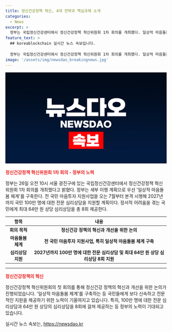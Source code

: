 ```yaml
---
title: 정신건강정책 혁신, 4대 전략과 핵심과제 소개
categories:
  - News
excerpt: >
  정부는 국립정신건강센터에서 정신건강정책 혁신위원회 1차 회의를 개최했다. 일상적 마음돌봄 체계를 구축하고, 7월부터 2027년까지 국민 100만 명에 대한 전문 심리상담을 지원할 계획이다. 어려움을 겪는 국민에게 최대 64만 원 상당 심리상담 8회를 제공할 예정이다.
feature_text: >
  ## koreablockchain 실시간 뉴스 속보입니다.

  정부는 국립정신건강센터에서 정신건강정책 혁신위원회 1차 회의를 개최했다. 일상적 마음돌봄 체계를 구축하고, 7월부터 2027년까지 국민 100만 명에 대한 전문 심리상담을 지원할 계획이다. 어려움을 겪는 국민에게 최대 64만 원 상당 심리상담 8회를 제공할 예정이다.
image: '/assets/img/newsdao_breakingnews.jpg'
---
```


<p><img src="/assets/img/newsdao_breakingnews.jpg" alt="koreablockchain 속보" /></p>

<p><b><span style="color: #ee2323;">정신건강정책 혁신위원회 1차 회의 - 정부의 노력</span></b></p>

<p data-ke-size="size16">정부는 26일 오전 10시 서울 광진구에 있는 국립정신건강센터에서 정신건강정책 혁신위원회 1차 회의를 개최했다고 밝혔다. 정부는 세부 이행 계획으로 우선 '일상적 마음돌봄 체계'를 구축한다. 전 국민 마음투자 지원사업을 오는 7월부터 본격 시행해 2027년까지 국민 100만 명에 대한 전문 심리상담을 지원할 계획이다. 정서적 어려움을 겪는 국민에게 최대 64만 원 상당 심리상담을 총 8회 제공한다.</p>

<table>
<thead>
<tr>
<th style="text-align: center;">항목</th>
<th style="text-align: center;">내용</th>
</tr>
</thead>
<tbody>
<tr>
<td style="text-align: center; height: 17px;"><b>회의 목적</b></td>
<td style="text-align: center; height: 17px;"><b>정신건강 정책의 혁신과 개선을 위한 논의</b></td>
</tr>
<tr>
<td style="text-align: center; height: 17px;"><b>마음돌봄 체계</b></td>
<td style="text-align: center; height: 17px;"><b>전 국민 마음투자 지원사업, 특히 일상적 마음돌봄 체계 구축</b></td>
</tr>
<tr>
<td style="text-align: center; height: 17px;"><b>심리상담 지원</b></td>
<td style="text-align: center; height: 17px;"><b>2027년까지 100만 명에 대한 전문 심리상담 및 최대 64만 원 상당 심리상담 8회 지원</b></td>
</tr>
</tbody>
</table>

<hr>

<p><b><span style="color: #ee2323;">정신건강정책의 혁신</span></b></p>

<p data-ke-size="size16">정신건강정책 혁신위원회의 첫 회의를 통해 정신건강 정책의 혁신과 개선을 위한 논의가 진행되었습니다. '일상적 마음돌봄 체계'를 구축하는 등 국민들에게 보다 신속하고 전문적인 지원을 제공하기 위한 노력이 기울여지고 있습니다. 특히, 100만 명에 대한 전문 심리상담과 64만 원 상당의 심리상담을 8회에 걸쳐 제공하는 등 정부의 노력이 기대되고 있습니다.</p>
실시간 뉴스 속보는, <a href="https://newsdao.kr" rel="dofollow">https://newsdao.kr</a>


